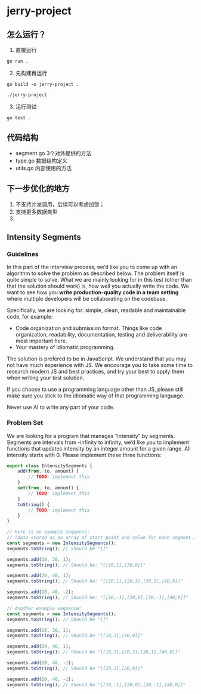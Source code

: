 # jerry-project

## 怎么运行？

1. 直接运行
```shell
go run .
```

2. 先构建再运行
```shell
go build -o jerry-project .

./jerry-project
```

3. 运行测试
```shell
go test .
```

## 代码结构

- segment.go 3个对外提供的方法 
- type.go 数据结构定义 
- utils.go 内部使用的方法


## 下一步优化的地方
1. 不支持并发调用，后续可以考虑加锁；
2. 支持更多数据类型
3. 




## Intensity Segments

### Guidelines
In this part of the interview process, we’d like you to come up with an algorithm to solve the problem as
described below. The problem itself is quite simple to solve. What we are mainly looking for in this test
(other than that the solution should work) is, how well you actually write the code. We want to see how you
**write production-quality code in a team setting** where multiple developers will be collaborating on the
codebase.

Specifically, we are looking for: simple, clean, readable and maintainable code, for example:
- Code organization and submission format. Things like code organization, readability, documentation,
testing and deliverability are most important here.
- Your mastery of idiomatic programming.

The solution is prefered to be in JavaScript. We understand that you may not have much experience with JS.
We encourage you to take some time to research modern JS and best practices, and try your best to apply
them when writing your test solution.

If you choose to use a programming language other than JS, please still make sure you stick to the idiomatic
way of that programming language.

Never use AI to write any part of your code.

### Problem Set
We are looking for a program that manages “intensity” by segments. Segments are intervals from -infinity to
infinity, we’d like you to implement functions that updates intensity by an integer amount for a given range.
All intensity starts with 0. Please implement these three functions:

```javascript
export class IntensitySegments {
    add(from, to, amount) {
        // TODO: implement this
    }
    set(from, to, amount) {
        // TODO: implement this
    }
    toString() {
        // TODO: implement this
    }
}

// Here is an example sequence:
// (data stored as an array of start point and value for each segment.)
const segments = new IntensitySegments();
segments.toString(); // Should be "[]"

segments.add(10, 30, 1);
segments.toString(); // Should be: "[[10,1],[30,0]]"

segments.add(20, 40, 1);
segments.toString(); // Should be: "[[10,1],[20,2],[30,1],[40,0]]"

segments.add(10, 40, -2);
segments.toString(); // Should be: "[[10,-1],[20,0],[30,-1],[40,0]]"

// Another example sequence:
const segments = new IntensitySegments();
segments.toString(); // Should be "[]"

segments.add(10, 30, 1);
segments.toString(); // Should be "[[10,1],[30,0]]"

segments.add(20, 40, 1);
segments.toString(); // Should be "[[10,1],[20,2],[30,1],[40,0]]"

segments.add(10, 40, -1);
segments.toString(); // Should be "[[20,1],[30,0]]"

segments.add(10, 40, -1);
segments.toString(); // Should be "[[10,-1],[20,0],[30,-1],[40,0]]"
```
